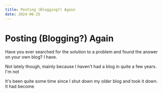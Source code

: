 ```yaml
---
title: Posting (Blogging?) Again
date: 2024-06-25
---
```


# Posting (Blogging?) Again

Have you ever searched for the solution to a problem and found the answer on your own blog? I have.

Not lately though, mainly because I haven't had a blog in quite a few years. I'm not 

It's been quite some time since I shut down my older blog and took it down. It had become
